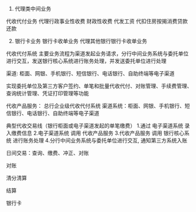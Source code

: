 




1. 代理类中间业务

  代收代付业务 
  代理行政事业性收费
  财政性收费
  代发工资
  代扣住房按揭消费贷款还款

2. 银行卡业务
   银行卡收单业务
    代理其他银行银行卡收单业务 


代收代付系统
 主要业务流程为渠道发起业务请求，分行中间业务系统与委托单位进行交互，发送银行核心系统进行账务处理，并发送委托单位进行处理

 渠道: 柜面、网银、手机银行、短信银行、电话银行、自助终端等电子渠道

 实现委托单位及第三方客户签约、单笔和批量代收代付、对账管理、手续费管理、查询统计管理、凭证打印管理等功能

 

 代收产品服务： 总行企业级代收代付系统
 渠道系统：柜面、网银、手机银行、短信银行、电话银行、自助终端等电子渠道

典型代收交易线（银行柜面或电子渠道发起的单笔缴费）
 1.通过 电子渠道系统 录入缴费信息
 2.电子渠道系统 调用 代收产品服务
 3.代收产品服务 调用 银行核心系统 进行账务处理
 4.分行中间业务系统与委托单位进行交互, 通知第三方系统入账

日间交易：查询、缴费、冲正、对账

对账

清分清算 

结算


银行卡
